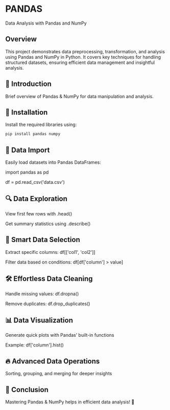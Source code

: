 # PANDAS
Data Analysis with Pandas and NumPy

## Overview

This project demonstrates data preprocessing, transformation, and analysis using Pandas and NumPy in Python. It covers key techniques for handling structured datasets, ensuring efficient data management and insightful analysis.


## 📌 Introduction  
Brief overview of Pandas & NumPy for data manipulation and analysis. 
## 🔧 Installation  
Install the required libraries using:  
```sh
pip install pandas numpy
```  
## 📂 Data Import
Easily load datasets into Pandas DataFrames:

import pandas as pd

df = pd.read_csv('data.csv')
## 🔍 Data Exploration
View first few rows with .head()

Get summary statistics using .describe()
## 🎯 Smart Data Selection
Extract specific columns: df[['col1', 'col2']]

Filter data based on conditions: df[df['column'] > value]
## 🛠️ Effortless Data Cleaning
Handle missing values: df.dropna()

Remove duplicates: df.drop_duplicates()
## 📊 Data Visualization
Generate quick plots with Pandas’ built-in functions

Example: df['column'].hist()
## 🔥 Advanced Data Operations
Sorting, grouping, and merging for deeper insights

## 🎯 Conclusion
Mastering Pandas & NumPy helps in efficient data analysis! 🚀

